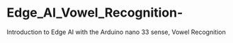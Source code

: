 # Edge_AI_Vowel_Recognition-
Introduction to Edge AI with the Arduino nano 33 sense, Vowel Recognition
